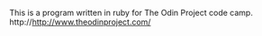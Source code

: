 This is a program written in ruby for The Odin Project code camp.
http://http://www.theodinproject.com/
